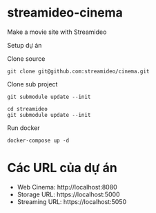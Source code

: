 # streamideo-cinema
Make a movie site with Streamideo


Setup dự án

Clone source

```
git clone git@github.com:streamideo/cinema.git
```

Clone sub project

```
git submodule update --init

cd streamideo
git submodule update --init
```

Run docker

```
docker-compose up -d
```


# Các URL của dự án

- Web Cinema: http://localhost:8080
- Storage URL: https://localhost:5000
- Streaming URL: https://localhost:5050


